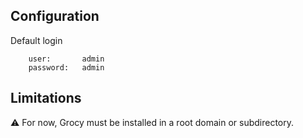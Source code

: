 ## Configuration

 Default login
```
	user:		admin
	password:	admin
```

## Limitations

:warning: For now, Grocy must be installed in a root domain or subdirectory.
